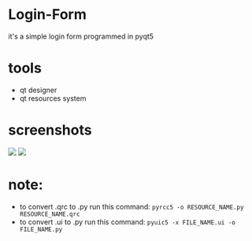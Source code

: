 # Login-Form
  it's a simple login form programmed in pyqt5
 
# tools
  - qt designer
  - qt resources system

# screenshots
<img src="images/login1.png"/>
<img src="images/login2.png"/>

# note:
  - to convert .qrc to .py run this command: ```pyrcc5 -o RESOURCE_NAME.py RESOURCE_NAME.qrc```
  - to convert .ui to .py run this command: ```pyuic5 -x FILE_NAME.ui -o FILE_NAME.py```
